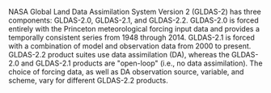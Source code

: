 NASA Global Land Data Assimilation System Version 2 (GLDAS-2) has three
components: GLDAS-2.0, GLDAS-2.1, and GLDAS-2.2. GLDAS-2.0 is forced entirely
with the Princeton meteorological forcing input data and provides a temporally
consistent series from 1948 through 2014. GLDAS-2.1 is forced with a combination
of model and observation data from 2000 to present. GLDAS-2.2 product suites use
data assimilation (DA), whereas the GLDAS-2.0 and GLDAS-2.1 products are
"open-loop" (i.e., no data assimilation). The choice of forcing data, as well as
DA observation source, variable, and scheme, vary for different GLDAS-2.2
products.